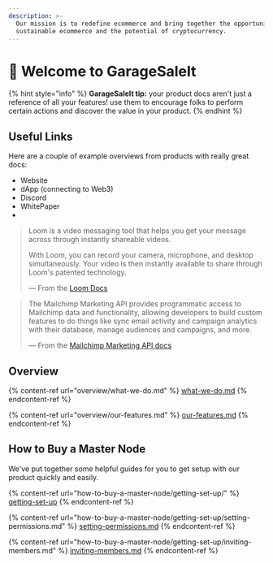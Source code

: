 ```yaml
---
description: >-
  Our mission is to redefine ecommerce and bring together the opportunity of
  sustainable ecommerce and the potential of cryptocurrency.
---
```


# 👋 Welcome to GarageSaleIt

{% hint style="info" %}
**GarageSaleIt tip:** your product docs aren't just a reference of all your features! use them to encourage folks to perform certain actions and discover the value in your product.
{% endhint %}

## Useful Links

Here are a couple of example overviews from products with really great docs:

* Website
* dApp (connecting to Web3)
* Discord
* WhitePaper
*

> Loom is a video messaging tool that helps you get your message across through instantly shareable videos.
>
> With Loom, you can record your camera, microphone, and desktop simultaneously. Your video is then instantly available to share through Loom's patented technology.
>
> — From the [Loom Docs](https://support.loom.com/hc/en-us/articles/360002158057-What-is-Loom-)

> The Mailchimp Marketing API provides programmatic access to Mailchimp data and functionality, allowing developers to build custom features to do things like sync email activity and campaign analytics with their database, manage audiences and campaigns, and more.
>
> — From the [Mailchimp Marketing API docs](https://mailchimp.com/developer/marketing/docs/fundamentals/)

## Overview

{% content-ref url="overview/what-we-do.md" %}
[what-we-do.md](overview/what-we-do.md)
{% endcontent-ref %}

{% content-ref url="overview/our-features.md" %}
[our-features.md](overview/our-features.md)
{% endcontent-ref %}

## How to Buy a Master Node

We've put together some helpful guides for you to get setup with our product quickly and easily.

{% content-ref url="how-to-buy-a-master-node/getting-set-up/" %}
[getting-set-up](how-to-buy-a-master-node/getting-set-up/)
{% endcontent-ref %}

{% content-ref url="how-to-buy-a-master-node/getting-set-up/setting-permissions.md" %}
[setting-permissions.md](how-to-buy-a-master-node/getting-set-up/setting-permissions.md)
{% endcontent-ref %}

{% content-ref url="how-to-buy-a-master-node/getting-set-up/inviting-members.md" %}
[inviting-members.md](how-to-buy-a-master-node/getting-set-up/inviting-members.md)
{% endcontent-ref %}
